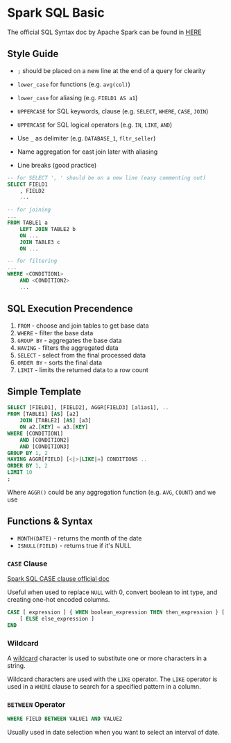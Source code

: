 # Spark SQL Basic
The official SQL Syntax doc by Apache Spark can be found in [HERE](https://spark.apache.org/docs/latest/sql-ref-syntax.html)

## Style Guide
* `;` should be placed on a new line at the end of a query for clearity
* `lower_case` for functions (e.g. `avg(col)`)
* `lower_case` for aliasing (e.g. `FIELD1 AS a1`)
* `UPPERCASE` for SQL keywords, clause (e.g. `SELECT`, `WHERE`, `CASE`, `JOIN`)
* `UPPERCASE` for SQL logical operators (e.g. `IN`, `LIKE`, `AND`)
* Use `_` as delimiter (e.g. `DATABASE_1`, `fltr_seller`)

* Name aggregation for east join later with aliasing
* Line breaks (good practice)
```sql
-- for SELECT ', ' should be on a new line (easy commenting out)
SELECT FIELD1
    , FIELD2
    ...

-- for joining
...
FROM TABLE1 a
    LEFT JOIN TABLE2 b
    ON ...
    JOIN TABLE3 c
    ON ...

-- for filtering
...
WHERE <CONDITION1>
    AND <CONDITION2>
    ...
```

## SQL Execution Precendence
1. `FROM` - choose and join tables to get base data
2. `WHERE` - filter the base data
3. `GROUP BY` - aggregates the base data
4. `HAVING` - filters the aggregated data
5. `SELECT` - select from the final processed data
6. `ORDER BY` - sorts the final data
7. `LIMIT` - limits the returned data to a row count

## Simple Template
```sql
SELECT [FIELD1], [FIELD2], AGGR[FIELD3] [alias1], ..
FROM [TABLE1] [AS] [a2]
    JOIN [TABLE2] [AS] [a3]
    ON a2.[KEY] = a3.[KEY]
WHERE [CONDITION1]
    AND [CONDITION2]
    AND [CONDITION3]
GROUP BY 1, 2
HAVING AGGR[FIELD] [<|>|LIKE|=] CONDITIONS ..
ORDER BY 1, 2
LIMIT 10
;
```

Where `AGGR()` could be any aggregation function (e.g. `AVG`, `COUNT`) and we use 

## Functions & Syntax
* `MONTH(DATE)` - returns the month of the date
* `ISNULL(FIELD)` - returns true if it's NULL

### `CASE` Clause
[Spark SQL CASE clause official doc](https://spark.apache.org/docs/latest/sql-ref-syntax-qry-select-case.html)

Useful when used to replace `NULL` with 0, convert boolean to int type, and creating one-hot encoded columns.
```sql
CASE [ expression ] { WHEN boolean_expression THEN then_expression } [ ... ]
    [ ELSE else_expression ]
END
```

### Wildcard
A [wildcard](https://www.w3schools.com/sql/sql_wildcards.asp) character is used to substitute one or more characters in a string.

Wildcard characters are used with the `LIKE` operator. The `LIKE` operator is used in a `WHERE` clause to search for a specified pattern in a column.

### `BETWEEN` Operator
```sql
WHERE FIELD BETWEEN VALUE1 AND VALUE2
```
Usually used in date selection when you want to select an interval of date.